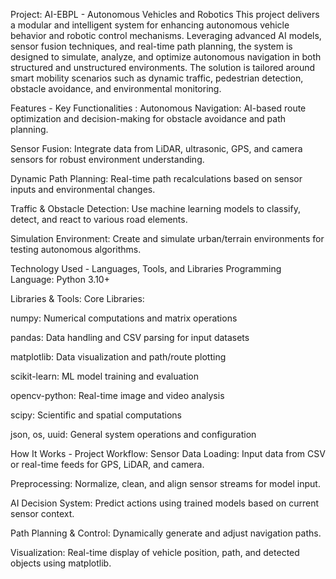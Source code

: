Project: AI-EBPL - Autonomous Vehicles and Robotics
This project delivers a modular and intelligent system for enhancing autonomous vehicle behavior and robotic control mechanisms. Leveraging advanced AI models, sensor fusion techniques, and real-time path planning, the system is designed to simulate, analyze, and optimize autonomous navigation in both structured and unstructured environments. The solution is tailored around smart mobility scenarios such as dynamic traffic, pedestrian detection, obstacle avoidance, and environmental monitoring.

Features - Key Functionalities :
Autonomous Navigation: AI-based route optimization and decision-making for obstacle avoidance and path planning.

Sensor Fusion: Integrate data from LiDAR, ultrasonic, GPS, and camera sensors for robust environment understanding.

Dynamic Path Planning: Real-time path recalculations based on sensor inputs and environmental changes.

Traffic & Obstacle Detection: Use machine learning models to classify, detect, and react to various road elements.

Simulation Environment: Create and simulate urban/terrain environments for testing autonomous algorithms.

Technology Used - Languages, Tools, and Libraries
Programming Language: Python 3.10+

Libraries & Tools:
Core Libraries:

numpy: Numerical computations and matrix operations

pandas: Data handling and CSV parsing for input datasets

matplotlib: Data visualization and path/route plotting

scikit-learn: ML model training and evaluation

opencv-python: Real-time image and video analysis

scipy: Scientific and spatial computations

json, os, uuid: General system operations and configuration

How It Works - Project Workflow:
Sensor Data Loading: Input data from CSV or real-time feeds for GPS, LiDAR, and camera.

Preprocessing: Normalize, clean, and align sensor streams for model input.

AI Decision System: Predict actions using trained models based on current sensor context.

Path Planning & Control: Dynamically generate and adjust navigation paths.

Visualization: Real-time display of vehicle position, path, and detected objects using matplotlib.
